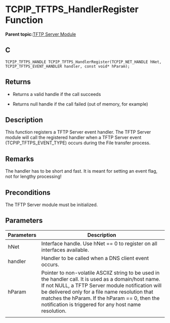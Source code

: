 # TCPIP\_TFTPS\_HandlerRegister Function

**Parent topic:**[TFTP Server Module](GUID-D76DC993-4CD3-4C65-92DB-14DEAB57BB27.md)

## C

```
TCPIP_TFTPS_HANDLE TCPIP_TFTPS_HandlerRegister(TCPIP_NET_HANDLE hNet, TCPIP_TFTPS_EVENT_HANDLER handler, const void* hParam); 
```

## Returns

-   Returns a valid handle if the call succeeds

-   Returns null handle if the call failed \(out of memory, for example\)


## Description

This function registers a TFTP Server event handler. The TFTP Server module will call the registered handler when a TFTP Server event \(TCPIP\_TFTPS\_EVENT\_TYPE\) occurs during the File transfer process.

## Remarks

The handler has to be short and fast. It is meant for setting an event flag, not for lengthy processing!

## Preconditions

The TFTP Server module must be initialized.

## Parameters

|Parameters|Description|
|----------|-----------|
|hNet|Interface handle. Use hNet == 0 to register on all interfaces available.|
|handler|Handler to be called when a DNS client event occurs.|
|hParam|Pointer to non-volatile ASCIIZ string to be used in the handler call. It is used as a domain/host name. If not NULL, a TFTP Server module notification will be delivered only for a file name resolution that matches the hParam. If the hParam == 0, then the notification is triggered for any host name resolution.|
|||

